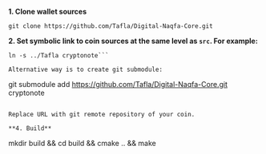 **1. Clone wallet sources**

```
git clone https://github.com/Tafla/Digital-Naqfa-Core.git
```


**2. Set symbolic link to coin sources at the same level as `src`. For example:**

```
ln -s ../Tafla cryptonote```

Alternative way is to create git submodule:

```
git submodule add https://github.com/Tafla/Digital-Naqfa-Core.git cryptonote
```

Replace URL with git remote repository of your coin.

**4. Build**

```
mkdir build && cd build && cmake .. && make
```
